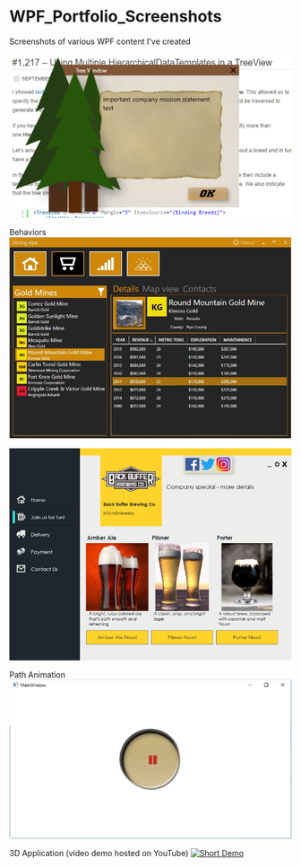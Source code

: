 # WPF_Portfolio_Screenshots
Screenshots of various WPF content I've created

![](images/WPF_Tree_Window.PNG)

Behaviors
![](images/MiningApp.gif)

![](images/UI_Beer.png)

Path Animation
![](images/PathAnimation.gif)


3D Application (video demo hosted on YouTube)
[![Short Demo](https://i9.ytimg.com/vi/GEKuQzlm6gY/mq3.jpg?sqp=CJTd7d8F&rs=AOn4CLCt6GBbnH0V7uY0VDqaZkgFOouG4Q)](https://youtu.be/GEKuQzlm6gY)
